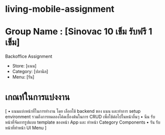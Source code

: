 # living-mobile-assignment
# Group Name : [Sinovac 10 เข็ม รับฟรี 1 เข็ม]
Backoffice Assignment
- Store: [แนน]
- Category: [ปลานิล]
- Menu: [รัน]
# เกณท์ในการแบ่งงาน
[
	• แนนแบ่งหน้าที่ในการทำงาน โดย เลือกใช้ backend ของ แนน และทำการ setup environment รวมถึงการทดลองโค้ดเบื้องต้นในการ CRUD เพื่อใช้ต่อไปในหน้าอื่นๆ
	• นีน รับหน้าที่จัดการรูปแบบ template ของหน้า App และ ทำหน้า Category Components 
	• รัน รับหน้าที่ทำหน้า UI Menu 
]
